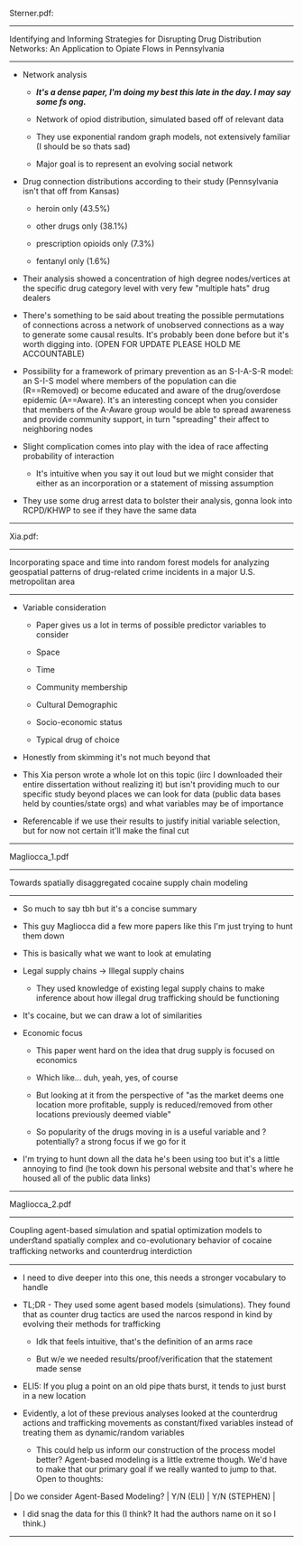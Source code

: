 Sterner.pdf:

---

Identifying and Informing Strategies for Disrupting Drug Distribution Networks: An Application to Opiate Flows in Pennsylvania

---

- Network analysis

  - ***It's a dense paper, I'm doing my best this late in the day. I may say some fs ong.***
 
  - Network of opiod distribution, simulated based off of relevant data
 
  - They use exponential random graph models, not extensively familiar (I should be so thats sad)
 
  - Major goal is to represent an evolving social network
 
- Drug connection distributions according to their study (Pennsylvania isn't that off from Kansas)

  - heroin only (43.5%)
  
  - other drugs only (38.1%)
  
  - prescription opioids only (7.3%)
  
  - fentanyl only (1.6%)
 
- Their analysis showed a concentration of high degree nodes/vertices at the specific drug category level with very few "multiple hats" drug dealers

- There's something to be said about treating the possible permutations of connections across a network of unobserved connections as a way to generate some causal results. It's probably been done before but it's worth digging into. (OPEN FOR UPDATE PLEASE HOLD ME ACCOUNTABLE)

- Possibility for a framework of primary prevention as an S-I-A-S-R model: an S-I-S model where members of the population can die (R==Removed) or become educated and aware of the drug/overdose epidemic (A==Aware). It's an interesting concept when you consider that members of the A-Aware group would be able to spread awareness and provide community support, in turn "spreading" their affect to neighboring nodes
 
- Slight complication comes into play with the idea of race affecting probability of interaction

  - It's intuitive when you say it out loud but we might consider that either as an incorporation or a statement of missing assumption
 
- They use some drug arrest data to bolster their analysis, gonna look into RCPD/KHWP to see if they have the same data

---

Xia.pdf:

---

Incorporating space and time into random forest models for analyzing geospatial patterns of drug-related crime incidents in a major U.S. metropolitan area

---

- Variable consideration

  - Paper gives us a lot in terms of possible predictor variables to consider
 
  - Space
 
  - Time
 
  - Community membership
 
  - Cultural Demographic
 
  - Socio-economic status
 
  - Typical drug of choice
 
- Honestly from skimming it's not much beyond that

- This Xia person wrote a whole lot on this topic (iirc I downloaded their entire dissertation without realizing it) but isn't providing much to our specific study beyond places we can look for data (public data bases held by counties/state orgs) and what variables may be of importance

- Referencable if we use their results to justify initial variable selection, but for now not certain it'll make the final cut

---

Magliocca_1.pdf

---

Towards spatially disaggregated cocaine supply chain modeling

---

- So much to say tbh but it's a concise summary

- This guy Magliocca did a few more papers like this I'm just trying to hunt them down

- This is basically what we want to look at emulating

- Legal supply chains -> Illegal supply chains

  - They used knowledge of existing legal supply chains to make inference about how illegal drug trafficking should be functioning
 
- It's cocaine, but we can draw a lot of similarities

- Economic focus

  - This paper went hard on the idea that drug supply is focused on economics
 
  - Which like... duh, yeah, yes, of course
 
  - But looking at it from the perspective of "as the market deems one location more profitable, supply is reduced/removed from other locations previously deemed viable"
 
  - So popularity of the drugs moving in is a useful variable and ?potentially? a strong focus if we go for it
 
- I'm trying to hunt down all the data he's been using too but it's a little annoying to find (he took down his personal website and that's where he housed all of the public data links)

---

Magliocca_2.pdf

---

Coupling agent-based simulation and spatial optimization models to underﬆand spatially complex and co-evolutionary behavior of cocaine traﬃcking networks and counterdrug interdiction

---

- I need to dive deeper into this one, this needs a stronger vocabulary to handle

- TL;DR - They used some agent based models (simulations). They found that as counter drug tactics are used the narcos respond in kind by evolving their methods for trafficking

  - Idk that feels intuitive, that's the definition of an arms race
 
  - But w/e we needed results/proof/verification that the statement made sense
 
- ELI5: If you plug a point on an old pipe thats burst, it tends to just burst in a new location

- Evidently, a lot of these previous analyses looked at the counterdrug actions and trafficking movements as constant/fixed variables instead of treating them as dynamic/random variables

  - This could help us inform our construction of the process model better? Agent-based modeling is a little extreme though. We'd have to make that our primary goal if we really wanted to jump to that. Open to thoughts:
 
| Do we consider Agent-Based Modeling? | Y/N (ELI) | Y/N (STEPHEN) | 

- I did snag the data for this (I think? It had the authors name on it so I think.)

---
